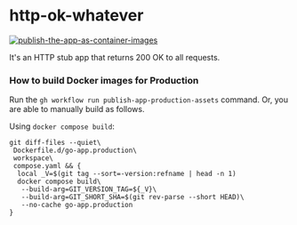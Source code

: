 # http-ok-whatever

[![publish-the-app-as-container-images](https://github.com/mazgi/http-ok-whatever/actions/workflows/publish-the-app-as-container-images.yaml/badge.svg)](https://github.com/mazgi/http-ok-whatever/actions/workflows/publish-the-app-as-container-images.yaml)

It's an HTTP stub app that returns 200 OK to all requests.

### How to build Docker images for Production

Run the `gh workflow run publish-app-production-assets` command.
Or, you are able to manually build as follows.

Using `docker compose build`:

```console
git diff-files --quiet\
 Dockerfile.d/go-app.production\
 workspace\
 compose.yaml && {
  local _V=$(git tag --sort=-version:refname | head -n 1)
  docker compose build\
   --build-arg=GIT_VERSION_TAG=${_V}\
   --build-arg=GIT_SHORT_SHA=$(git rev-parse --short HEAD)\
   --no-cache go-app.production
}
```
